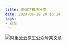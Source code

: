 ```yaml
---
title: 密码学算法分类
date: 2024-06-18 20:16:14
tags:
- 安全
---
```


![阿里云云原生公众号某文章](/pic/工程/三段式国密/三段式国密通讯.png)